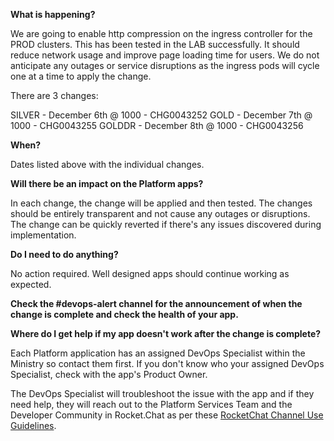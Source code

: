 **What is happening?**

We are going to enable http compression on the ingress controller for the PROD clusters. This has been tested in the LAB successfully. It should reduce network usage and improve page loading time for users. We do not anticipate any outages or service disruptions as the ingress pods will cycle one at a time to apply the change.

There are 3 changes:

SILVER - December 6th @ 1000 - CHG0043252
GOLD - December 7th @ 1000 - CHG0043255
GOLDDR - December 8th @ 1000 - CHG0043256

**When?**

Dates listed above with the individual changes.

**Will there be an impact on the Platform apps?**

In each change, the change will be applied and then tested. The changes should be entirely transparent and not cause any outages or disruptions. The change can be quickly reverted if there's any issues discovered during implementation.

**Do I need to do anything?**

No action required. Well designed apps should continue working as expected.

**Check the #devops-alert channel for the announcement of when the change is complete and check the health of your app.**

**Where do I get help if my app doesn't work after the change is complete?**

Each Platform application has an assigned DevOps Specialist within the Ministry so contact them first. If you don't know who your assigned DevOps Specialist, check with the app's Product Owner.

The DevOps Specialist will troubleshoot the issue with the app and if they need help, they will reach out to the Platform Services Team and the Developer Community in Rocket.Chat as per these [RocketChat Channel Use Guidelines](
https://developer.gov.bc.ca/Getting-human-support-for-issues-not-covered-by-devops-requests).
